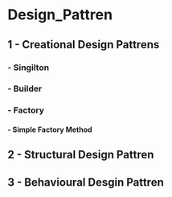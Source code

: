 # Design_Pattren
## 1 - Creational Design Pattrens
###   - Singilton
###   - Builder
###   - Factory 
####    - Simple Factory Method 
## 2 - Structural Design Pattren
## 3 - Behavioural Desgin Pattren

